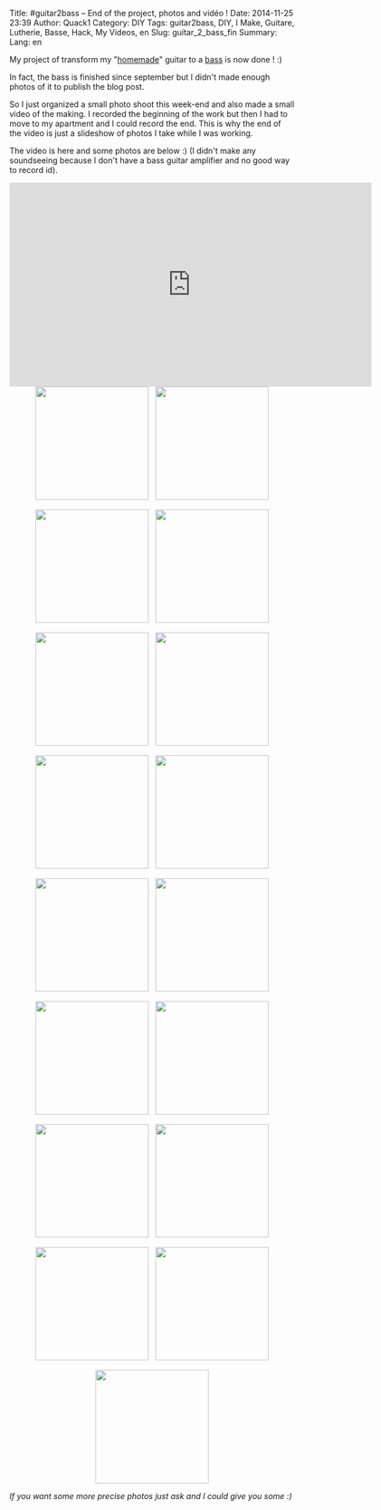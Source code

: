 Title: &#35;guitar2bass – End of the project, photos and vidéo !
Date: 2014-11-25 23:39
Author: Quack1
Category: DIY
Tags: guitar2bass, DIY, I Make, Guitare, Lutherie, Basse, Hack, My Videos, en
Slug: guitar_2_bass_fin
Summary: 
Lang: en

My project of transform my "[homemade]({filename}/homemade_guitar.md)" guitar to a [bass](/tag/guitar2bass.html) is now done ! :)

In fact, the bass is finished since september but I didn't made enough photos of it to publish the blog post.

So I just organized a small photo shoot this week-end and also made a small video of the making. I recorded the beginning of the work but then I had to move to my apartment and I could record the end. This is why the end of the video is just a slideshow of photos I take while I was working.

The video is here and some photos are below :) (I didn't make any soundseeing because I don't have a bass guitar amplifier and no good way to record id).

<iframe width="640" height="360" src="https://www.youtube-nocookie.com/embed/VBy0HWLBOss" frameborder="0" allowfullscreen></iframe>

<div align="center"><a href="/upload/guitar2bass_fin_20140722_213445.jpg"><img src="/upload/guitar2bass_fin_20140722_213445.jpg" align="center" width="200px" /></a> &nbsp; <a href="/upload/guitar2bass_fin_20140830_163944.jpg"><img src="/upload/guitar2bass_fin_20140830_163944.jpg" align="center" width="200px" /></a></div>
&nbsp;
<div align="center"><a href="/upload/guitar2bass_fin_20140722_213511.jpg"><img src="/upload/guitar2bass_fin_20140722_213511.jpg" align="center" width="200px" /></a> &nbsp; <a href="/upload/guitar2bass_fin_20140902_064404.jpg"><img src="/upload/guitar2bass_fin_20140902_064404.jpg" align="center" width="200px" /></a></div>
&nbsp;
<div align="center"><a href="/upload/guitar2bass_fin_20140809_172733.jpg"><img src="/upload/guitar2bass_fin_20140809_172733.jpg" align="center" width="200px" /></a> &nbsp; <a href="/upload/guitar2bass_fin_20141123_160451.jpg"><img src="/upload/guitar2bass_fin_20141123_160451.jpg" align="center" width="200px" /></a></div>
&nbsp;
<div align="center"><a href="/upload/guitar2bass_fin_20140809_182648.jpg"><img src="/upload/guitar2bass_fin_20140809_182648.jpg" align="center" width="200px" /></a> &nbsp; <a href="/upload/guitar2bass_fin_20141123_160521.jpg"><img src="/upload/guitar2bass_fin_20141123_160521.jpg" align="center" width="200px" /></a></div>
&nbsp;
<div align="center"><a href="/upload/guitar2bass_fin_20140809_233721.jpg"><img src="/upload/guitar2bass_fin_20140809_233721.jpg" align="center" width="200px" /></a> &nbsp; <a href="/upload/guitar2bass_fin_20141123_160538.jpg"><img src="/upload/guitar2bass_fin_20141123_160538.jpg" align="center" width="200px" /></a></div>
&nbsp;
<div align="center"><a href="/upload/guitar2bass_fin_20140817_144418.jpg"><img src="/upload/guitar2bass_fin_20140817_144418.jpg" align="center" width="200px" /></a> &nbsp; <a href="/upload/guitar2bass_fin_20141123_160545.jpg"><img src="/upload/guitar2bass_fin_20141123_160545.jpg" align="center" width="200px" /></a></div>
&nbsp;
<div align="center"><a href="/upload/guitar2bass_fin_20140819_231857.jpg"><img src="/upload/guitar2bass_fin_20140819_231857.jpg" align="center" width="200px" /></a> &nbsp; <a href="/upload/guitar2bass_fin_20141123_160956.jpg"><img src="/upload/guitar2bass_fin_20141123_160956.jpg" align="center" width="200px" /></a></div>
&nbsp;
<div align="center"><a href="/upload/guitar2bass_fin_20140829_203839.jpg"><img src="/upload/guitar2bass_fin_20140829_203839.jpg" align="center" width="200px" /></a> &nbsp; <a href="/upload/guitar2bass_fin_20141123_161050.jpg"><img src="/upload/guitar2bass_fin_20141123_161050.jpg" align="center" width="200px" /></a></div>
&nbsp;
<div align="center"><a href="/upload/guitar2bass_fin_20140830_151716.jpg"><img src="/upload/guitar2bass_fin_20140830_151716.jpg" align="center" width="200px" /></a></div>

_If you want some more precise photos just ask and I could give you some :)_
